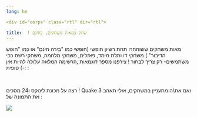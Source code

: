 ```yaml
---
lang: he

<div id="corps" class="rtl" dir="rtl">

title:  ! שחק במאות משחקים, בחינם 
---
```


 מאות משחקים ששוחחרו תחת רשיון חופשי (חופשי כמו "בירה חינם" או כמו "חופש הדיבור" ) משחקי דו ותלת מימד, פאזלים, משחקי מלחמה, משחקי רשת רבי משתמשים- רק צריך לבחור ! צירפנו מספר דוגמאות  ,הרשימה המלאה עלולה להיות אין סופית  (-:  :

<div id="items">



<br class="clearboth" />


רצה על מכונת לינוקס ו24 מסכים ! Quake 3 ואם את\ה מתעניין במשחקים, אולי תאהב את התמונה של  :

<a href="Images/quake_24_screens.jpg"><img src="Images/quake_24_screens_thumbnail.jpg" /></a>





